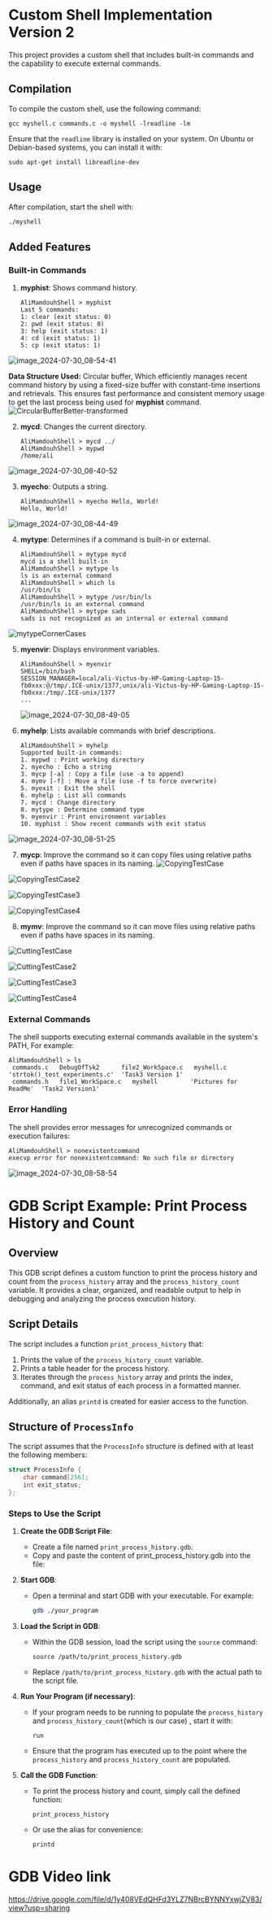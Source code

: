 # Custom Shell Implementation Version 2

This project provides a custom shell that includes built-in commands and the capability to execute external commands.

## Compilation

To compile the custom shell, use the following command:

```
gcc myshell.c commands.c -o myshell -lreadline -lm
```

Ensure that the `readline` library is installed on your system. On Ubuntu or Debian-based systems, you can install it with:

```
sudo apt-get install libreadline-dev
```

## Usage

After compilation, start the shell with:

```bash
./myshell
```

## Added Features

### Built-in Commands
1. **myphist**: Shows command history.
   ```
   AliMamdouhShell > myphist
   Last 5 commands:
   1: clear (exit status: 0)
   2: pwd (exit status: 0)
   3: help (exit status: 1)
   4: cd (exit status: 1)
   5: cp (exit status: 1)
   ```
![image_2024-07-30_08-54-41](https://github.com/user-attachments/assets/85958c3b-7cbf-4807-bd40-92d99ee42688)

**Data Structure Used:** Circular buffer, Which efficiently manages recent command history by using a fixed-size buffer with constant-time insertions and retrievals. This ensures fast performance and consistent memory usage to get the last process being used for **myphist** command. 
![CircularBufferBetter-transformed](https://github.com/user-attachments/assets/14ddac3b-b479-4810-b204-7e56b0c44872)



2. **mycd**: Changes the current directory.
   ```
   AliMamdouhShell > mycd ../
   AliMamdouhShell > mypwd
   /home/ali
   ```
![image_2024-07-30_08-40-52](https://github.com/user-attachments/assets/bc55edfa-e276-475b-acd6-9592969516e6)


3. **myecho**: Outputs a string.
   ```
   AliMamdouhShell > myecho Hello, World!
   Hello, World!
   ```
![image_2024-07-30_08-44-49](https://github.com/user-attachments/assets/86211aee-7eb9-4789-9cbc-b2b2a958f12c)



4. **mytype**: Determines if a command is built-in or external.
   ```
   AliMamdouhShell > mytype mycd
   mycd is a shell built-in
   AliMamdouhShell > mytype ls
   ls is an external command
   AliMamdouhShell > which ls
   /usr/bin/ls
   AliMamdouhShell > mytype /usr/bin/ls
   /usr/bin/ls is an external command
   AliMamdouhShell > mytype sads
   sads is not recognized as an internal or external command
   ```
![mytypeCornerCases](https://github.com/user-attachments/assets/39cfdd0e-82b6-46cd-aa01-ae6088453dc2)


5. **myenvir**: Displays environment variables.
   ```
   AliMamdouhShell > myenvir
   SHELL=/bin/bash
   SESSION_MANAGER=local/ali-Victus-by-HP-Gaming-Laptop-15-fb0xxx:@/tmp/.ICE-unix/1377,unix/ali-Victus-by-HP-Gaming-Laptop-15-fb0xxx:/tmp/.ICE-unix/1377
   ...
   ```
   ![image_2024-07-30_08-49-05](https://github.com/user-attachments/assets/b37fcd5c-31b5-4366-ae98-d997b2ecb483)



6. **myhelp**: Lists available commands with brief descriptions.
   ```
   AliMamdouhShell > myhelp
   Supported built-in commands:
   1. mypwd : Print working directory
   2. myecho : Echo a string
   3. mycp [-a] : Copy a file (use -a to append)
   4. mymv [-f] : Move a file (use -f to force overwrite)
   5. myexit : Exit the shell
   6. myhelp : List all commands
   7. mycd : Change directory
   8. mytype : Determine command type
   9. myenvir : Print environment variables
   10. myphist : Show recent commands with exit status
   ```
![image_2024-07-30_08-51-25](https://github.com/user-attachments/assets/a2c1c41e-3693-4362-81ab-27bbbf50fd53)

7. **mycp**: Improve the command so it can copy files using relative paths even if paths have spaces in its naming.
![CopyingTestCase](https://github.com/user-attachments/assets/75364054-8797-4dea-9458-3912fbf5c2f2)

![CopyingTestCase2](https://github.com/user-attachments/assets/e17d100e-8021-4f24-b064-b50e0bb0db1d)

![CopyingTestCase3](https://github.com/user-attachments/assets/83adbf15-73ef-4ad8-bfe3-2c06a53f4fe6)

![CopyingTestCase4](https://github.com/user-attachments/assets/0417bd83-3208-4b27-b184-05b44638ebe6)


8. **mymv**: Improve the command so it can move files using relative paths even if paths have spaces in its naming.

![CuttingTestCase](https://github.com/user-attachments/assets/4ad4da88-091e-4672-b0c8-3a76d88fe198)

![CuttingTestCase2](https://github.com/user-attachments/assets/664196b7-cc02-4a6d-8a75-5bfc2f5ac730)

![CuttingTestCase3](https://github.com/user-attachments/assets/09639de4-938d-4bb2-ae54-c2fa7ec24b4b)

![CuttingTestCase4](https://github.com/user-attachments/assets/e2791c88-791e-452b-9f39-4aeaca80aea5)





### External Commands

The shell supports executing external commands available in the system's PATH, For example:

```
AliMamdouhShell > ls
 commands.c   DebugOfTsk2      file2_WorkSpace.c   myshell.c                'strtok()_test_experiments.c'  'Task3 Version 1'
 commands.h   file1_WorkSpace.c   myshell         'Pictures for ReadMe'  'Task2 Version1'
```

### Error Handling

The shell provides error messages for unrecognized commands or execution failures:

```
AliMamdouhShell > nonexistentcommand
execvp error for nonexistentcommand: No such file or directory
```
![image_2024-07-30_08-58-54](https://github.com/user-attachments/assets/09984a12-47ef-47e5-b739-5d6fd1ab460b)







# GDB Script Example: Print Process History and Count

## Overview

This GDB script defines a custom function to print the process history and count from the `process_history` array and the `process_history_count` variable. It provides a clear, organized, and readable output to help in debugging and analyzing the process execution history.

## Script Details

The script includes a function `print_process_history` that:
1. Prints the value of the `process_history_count` variable.
2. Prints a table header for the process history.
3. Iterates through the `process_history` array and prints the index, command, and exit status of each process in a formatted manner.

Additionally, an alias `printd` is created for easier access to the function.

## Structure of `ProcessInfo`

The script assumes that the `ProcessInfo` structure is defined with at least the following members:
```c
struct ProcessInfo {
    char command[256];
    int exit_status;
};
```

### Steps to Use the Script

1. **Create the GDB Script File**:
   - Create a file named `print_process_history.gdb`.
   - Copy and paste the content of print_process_history.gdb into the file:


2. **Start GDB**:
   - Open a terminal and start GDB with your executable. For example:
     ```sh
     gdb ./your_program
     ```

3. **Load the Script in GDB**:
   - Within the GDB session, load the script using the `source` command:
     ```gdb
     source /path/to/print_process_history.gdb
     ```
   - Replace `/path/to/print_process_history.gdb` with the actual path to the script file.

4. **Run Your Program (if necessary)**:
   - If your program needs to be running to populate the `process_history` and `process_history_count`(which is our case) , start it with:
     ```gdb
     run
     ```
   - Ensure that the program has executed up to the point where the `process_history` and `process_history_count` are populated.

5. **Call the GDB Function**:
   - To print the process history and count, simply call the defined function:
     ```gdb
     print_process_history
     ```
   - Or use the alias for convenience:
     ```gdb
     printd
     ```



# GDB Video link
https://drive.google.com/file/d/1y408VEdQHFd3YLZ7NBrcBYNNYxwjZV83/view?usp=sharing
